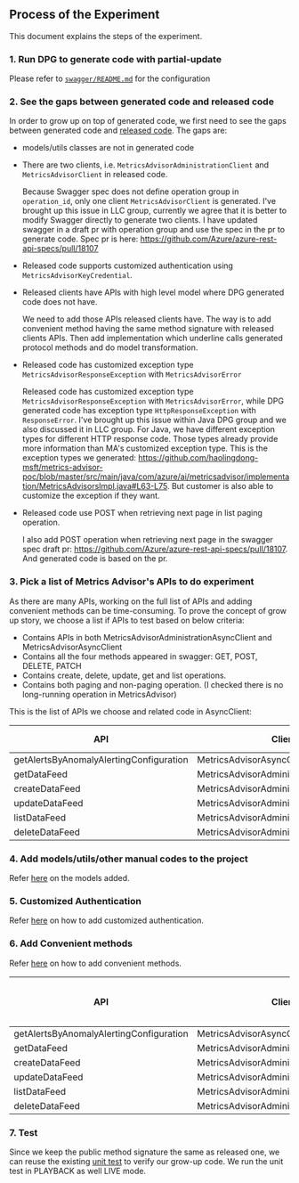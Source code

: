 ## Process of the Experiment

This document explains the steps of the experiment.

### 1. Run DPG to generate code with partial-update

Please refer to [`swagger/README.md`](https://github.com/haolingdong-msft/metrics-advisor-poc/blob/master/swagger/README.md) for the configuration

### 2. See the gaps between generated code and released code

In order to grow up on top of generated code, we first need to see the gaps between generated code and [released code](https://github.com/Azure/azure-sdk-for-java/tree/main/sdk/metricsadvisor/azure-ai-metricsadvisor/src). The gaps are:

* models/utils classes are not in generated code
* There are two clients, i.e. `MetricsAdvisorAdministrationClient` and `MetricsAdvisorClient` in released code.

  Because Swagger spec does not define operation group in `operation_id`, only one client `MetricsAdvisorClient` is generated. I've brought up this issue in LLC group, currently we agree that it is better to modify Swagger directly to generate two clients. I have updated swagger in a draft pr with operation group and use the spec in the pr to generate code. Spec pr is here: https://github.com/Azure/azure-rest-api-specs/pull/18107

* Released code supports customized authentication using `MetricsAdvisorKeyCredential`.
* Released clients have APIs with high level model where DPG generated code does not have.

  We need to add those APIs released clients have. The way is to add convenient method having the same method signature with released clients APIs. Then add implementation which underline calls generated protocol methods and do model transformation.

* Released code has customized exception type `MetricsAdvisorResponseException` with  `MetricsAdvisorError`

  Released code has customized exception type `MetricsAdvisorResponseException` with  `MetricsAdvisorError`, while DPG generated code has exception type `HttpResponseException` with `ResponseError`. I've brought up this issue within Java DPG group and we also discussed it in LLC group. For Java, we have different  exception types for different HTTP response code. Those types already provide more information than MA's customized exception type. This is the exception types we generated: https://github.com/haolingdong-msft/metrics-advisor-poc/blob/master/src/main/java/com/azure/ai/metricsadvisor/implementation/MetricsAdvisorsImpl.java#L63-L75. But customer is also able to customize the exception if they want.

* Released code use POST when retrieving next page in list paging operation.

  I also add POST operation when retrieving next page in the swagger spec draft pr: https://github.com/Azure/azure-rest-api-specs/pull/18107. And generated code is based on the pr.

### 3. Pick a list of Metrics Advisor's APIs to do experiment

As there are many APIs, working on the full list of APIs and adding convenient methods can be time-consuming. To prove the concept of grow up story, we choose a list if APIs to test based on below criteria:

* Contains APIs in both MetricsAdvisorAdministrationAsyncClient and MetricsAdvisorAsyncClient
* Contains all the four methods appeared in swagger:  GET, POST, DELETE, PATCH
* Contains create, delete, update, get and list operations.
* Contains both paging and non-paging operation. (I checked there is no long-running operation in MetricsAdvisor)

This is the list of APIs we choose and related code in AsyncClient:

| API                                     | Client                                  | Path                                                                          | Method | Return value |
|-----------------------------------------|-----------------------------------------|-------------------------------------------------------------------------------|--------|--------------|
| getAlertsByAnomalyAlertingConfiguration | MetricsAdvisorAsyncClient               | /enrichment/anomalyDetection/configurations/{configurationId}/anomalies/query | POST   | PagedFlux    |
| getDataFeed                             | MetricsAdvisorAdministrationAsyncClient | /dataFeeds/{dataFeedId}                                                       | GET    | Mono         |
| createDataFeed                          | MetricsAdvisorAdministrationAsyncClient | /dataFeeds                                                                    | POST   | Mono         |
| updateDataFeed                          | MetricsAdvisorAdministrationAsyncClient | /dataFeeds/{dataFeedId}                                                       | PATCH  | Mono         |
| listDataFeed                            | MetricsAdvisorAdministrationAsyncClient | /dataFeeds                                                                    | GET    | PagedFlux    |
| deleteDataFeed                          | MetricsAdvisorAdministrationAsyncClient | /dataFeeds/{dataFeedId}                                                       | DELETE | Mono         |

### 4. Add models/utils/other manual codes to the project

Refer [here](https://github.com/haolingdong-msft/metrics-advisor-poc/blob/master/README.md#L25-L25) on the models added.

### 5. Customized Authentication

Refer [here](https://github.com/haolingdong-msft/metrics-advisor-poc/blob/master/README.md#L14-L14) on how to add customized authentication.

### 6. Add Convenient methods

Refer [here](https://github.com/haolingdong-msft/metrics-advisor-poc/blob/master/README.md#L34-L34) on how to add convenient methods.

| API                                     | Client                                  | Path                                                                          | Method | Return value | Code Reference in Async Client|
|-----------------------------------------|-----------------------------------------|-------------------------------------------------------------------------------|--------|--------------|---------------|
| getAlertsByAnomalyAlertingConfiguration | MetricsAdvisorAsyncClient               | /enrichment/anomalyDetection/configurations/{configurationId}/anomalies/query | POST   | PagedFlux    |[code](https://github.com/haolingdong-msft/metrics-advisor-poc/blob/master/src/main/java/com/azure/ai/metricsadvisor/MetricsAdvisorAsyncClient.java#L65-L89)|
| getDataFeed                             | MetricsAdvisorAdministrationAsyncClient | /dataFeeds/{dataFeedId}                                                       | GET    | Mono         |[code](https://github.com/haolingdong-msft/metrics-advisor-poc/blob/master/src/main/java/com/azure/ai/metricsadvisor/administration/MetricsAdvisorAdministrationAsyncClient.java#L448-L478)||
| createDataFeed                          | MetricsAdvisorAdministrationAsyncClient | /dataFeeds                                                                    | POST   | Mono         |[code](https://github.com/haolingdong-msft/metrics-advisor-poc/blob/master/src/main/java/com/azure/ai/metricsadvisor/administration/MetricsAdvisorAdministrationAsyncClient.java#L273-L384)|
| updateDataFeed                          | MetricsAdvisorAdministrationAsyncClient | /dataFeeds/{dataFeedId}                                                       | PATCH  | Mono         |[code](https://github.com/haolingdong-msft/metrics-advisor-poc/blob/master/src/main/java/com/azure/ai/metricsadvisor/administration/MetricsAdvisorAdministrationAsyncClient.java#L523-L613)|
| listDataFeed                            | MetricsAdvisorAdministrationAsyncClient | /dataFeeds                                                                    | GET    | PagedFlux    |[code](https://github.com/haolingdong-msft/metrics-advisor-poc/blob/master/src/main/java/com/azure/ai/metricsadvisor/administration/MetricsAdvisorAdministrationAsyncClient.java#L155-L205)|
| deleteDataFeed                          | MetricsAdvisorAdministrationAsyncClient | /dataFeeds/{dataFeedId}                                                       | DELETE | Mono         |[code](https://github.com/haolingdong-msft/metrics-advisor-poc/blob/master/src/main/java/com/azure/ai/metricsadvisor/administration/MetricsAdvisorAdministrationAsyncClient.java#L621-L648)|

### 7. Test

Since we keep the public method signature the same as released one, we can reuse the existing [unit test](https://github.com/haolingdong-msft/metrics-advisor-poc/blob/master/src/test/java/com/azure/ai/metricsadvisor) to verify our grow-up code. We run the unit test in PLAYBACK as well LIVE mode.
